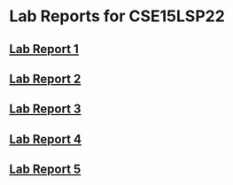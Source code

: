 # Lab Reports for CSE15LSP22

## [Lab Report 1](https://salbybba.github.io/cse15l-lab-reports/lab-report-1-week-2.html)

## [Lab Report 2](https://salbybba.github.io/cse15l-lab-reports/lab-report-2-week-4.html)

## [Lab Report 3](https://salbybba.github.io/cse15l-lab-reports/lab-report-3-week-6.html)

## [Lab Report 4](https://salbybba.github.io/cse15l-lab-reports/lab-report-4-week-8.html)

## [Lab Report 5](https://salbybba.github.io/cse15l-lab-reports/lab-report-5-week-10.html)
